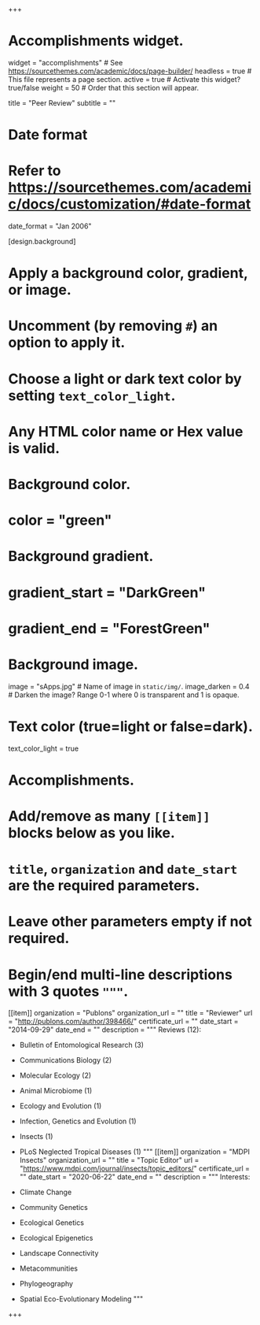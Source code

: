 +++
# Accomplishments widget.
widget = "accomplishments"  # See https://sourcethemes.com/academic/docs/page-builder/
headless = true  # This file represents a page section.
active = true  # Activate this widget? true/false
weight = 50  # Order that this section will appear.

title = "Peer Review"
subtitle = ""

# Date format
#   Refer to https://sourcethemes.com/academic/docs/customization/#date-format
date_format = "Jan 2006"

[design.background]
  # Apply a background color, gradient, or image.
  #   Uncomment (by removing `#`) an option to apply it.
  #   Choose a light or dark text color by setting `text_color_light`.
  #   Any HTML color name or Hex value is valid.

  # Background color.
  # color = "green"
  
  # Background gradient.
  # gradient_start = "DarkGreen"
  # gradient_end = "ForestGreen"
  
  # Background image.
   image = "sApps.jpg"  # Name of image in `static/img/`.
   image_darken = 0.4  # Darken the image? Range 0-1 where 0 is transparent and 1 is opaque.

  # Text color (true=light or false=dark).
   text_color_light = true  
  
# Accomplishments.
#   Add/remove as many `[[item]]` blocks below as you like.
#   `title`, `organization` and `date_start` are the required parameters.
#   Leave other parameters empty if not required.
#   Begin/end multi-line descriptions with 3 quotes `"""`.

[[item]]
  organization = "Publons"
  organization_url = ""
  title = "Reviewer"
  url = "http://publons.com/author/398466/"
  certificate_url = ""
  date_start = "2014-09-29"
  date_end = ""
  description = """
  Reviews (12):
  
  * Bulletin of Entomological Research (3)  
  * Communications Biology (2)  
  * Molecular Ecology (2)  
  * Animal Microbiome (1)  
  * Ecology and Evolution (1)  
  * Infection, Genetics and Evolution (1)  
  * Insects (1)  
  * PLoS Neglected Tropical Diseases (1)
  """
[[item]]
  organization = "MDPI Insects"
  organization_url = ""
  title = "Topic Editor"
  url = "https://www.mdpi.com/journal/insects/topic_editors/"
  certificate_url = ""
  date_start = "2020-06-22"
  date_end = ""
  description = """
  Interests:
  
  * Climate Change
  * Community Genetics
  * Ecological Genetics
  * Ecological Epigenetics
  * Landscape Connectivity
  * Metacommunities
  * Phylogeography
  * Spatial Eco-Evolutionary Modeling
  """

+++
